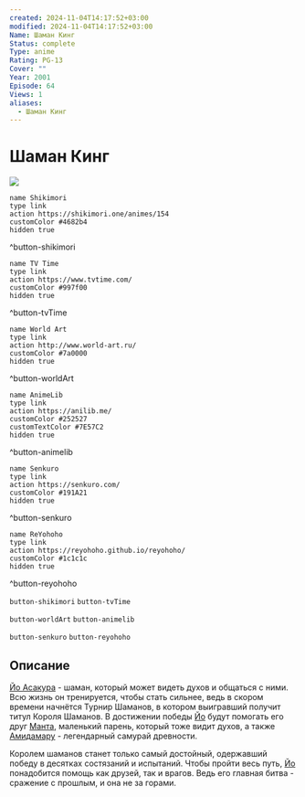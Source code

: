 ```yaml
---
created: 2024-11-04T14:17:52+03:00
modified: 2024-11-04T14:17:52+03:00
Name: Шаман Кинг
Status: complete
Type: anime
Rating: PG-13
Cover: ""
Year: 2001
Episode: 64
Views: 1
aliases:
  - Шаман Кинг
---
```


# Шаман Кинг

![](https://nyaa.shikimori.one/uploads/poster/animes/154/aba4121b99aa1d558bc807daceac27d2.jpeg)

```button
name Shikimori
type link
action https://shikimori.one/animes/154
customColor #4682b4
hidden true
```
^button-shikimori

```button
name TV Time
type link
action https://www.tvtime.com/
customColor #997f00
hidden true
```
^button-tvTime

```button
name World Art
type link
action http://www.world-art.ru/
customColor #7a0000
hidden true
```
^button-worldArt

```button
name AnimeLib
type link
action https://anilib.me/
customColor #252527
customTextColor #7E57C2
hidden true
```
^button-animelib

```button
name Senkuro
type link
action https://senkuro.com/
customColor #191A21
hidden true
```
^button-senkuro

```button
name ReYohoho
type link
action https://reyohoho.github.io/reyohoho/
customColor #1c1c1c
hidden true
```
^button-reyohoho

`button-shikimori` `button-tvTime`

`button-worldArt` `button-animelib`

`button-senkuro` `button-reyohoho`

## Описание

[Йо Асакура](https://shikimori.one/characters/167-you-asakura) - шаман, который может видеть духов и общаться с ними. Всю жизнь он тренируется, чтобы стать сильнее, ведь в скором времени начнётся Турнир Шаманов, в котором выигравший получит титул Короля Шаманов. В достижении победы [Йо](https://shikimori.one/characters/167-you-asakura) будут помогать его друг [Манта](https://shikimori.one/characters/174-manta-oyamada), маленький парень, который тоже видит духов, а также [Амидамару](https://shikimori.one/characters/169-amidamaru) - легендарный самурай древности.

Королем шаманов станет только самый достойный, одержавший победу в десятках состязаний и испытаний. Чтобы пройти весь путь, [Йо](https://shikimori.one/characters/167-you-asakura) понадобится помощь как друзей, так и врагов. Ведь его главная битва - сражение с прошлым, и она не за горами.
